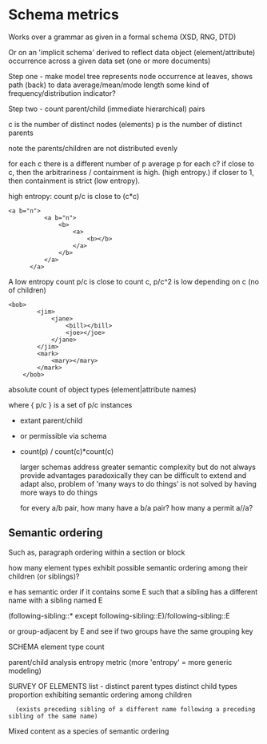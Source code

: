 # Schema metrics

Works over a grammar as given in a formal schema (XSD, RNG, DTD)

Or on an 'implicit schema' derived to reflect data object (element/attribute) occurrence across a given data set (one or more documents)


Step one - make model tree
  represents node occurrence
  at leaves, shows
    path (back) to data
    average/mean/mode length
    some kind of frequency/distribution indicator?

Step two - count parent/child (immediate hierarchical) pairs

c is the number of distinct nodes (elements)
p is the number of distinct parents

note the parents/children are not distributed evenly

for each c there is a different number of p
average p for each c? if close to c, then the arbitrariness / containment is high. (high entropy.) if closer to 1, then containment is strict (low entropy).

high entropy: count p/c is close to (c*c) 

      
      
```
<a b="n">
          <a b="n">
              <b>
                  <a>
                      <b></b>
                  </a>
              </b>
          </a>
      </a>
```

A low entropy count p/c is close to count c, p/c^2 is low depending on c (no of children)

```
<bob>
        <jim>
            <jane>
                <bill></bill>
                <joe></joe>
            </jane>
        </jim>
        <mark>
            <mary></mary>
        </mark>
    </bob>
```



absolute count of object types (element|attribute names)

where { p/c } is a set of p/c instances
  - extant parent/child
  - or permissible via schema
  - count(p) / count(c)*count(c)
    
    larger schemas address greater semantic complexity
    but do not always provide advantages
    paradoxically they can be difficult to extend and adapt
    also, problem of 'many ways to do things' is not solved
      by having more ways to do things
    
    for every a/b pair, how many have a b/a pair?
    how many a permit a//a?
    
## Semantic ordering

Such as, paragraph ordering within a section or block

how many element types exhibit possible semantic ordering among their children (or siblings)?


e has semantic order if it contains some E such that
a sibling has a different name with a sibling named E

(following-sibling::* except following-sibling::E)/following-sibling::E

or group-adjacent by E and see if two groups have the same grouping key

SCHEMA
  element type count
  
  parent/child analysis
    entropy metric (more 'entropy' = more generic modeling)

SURVEY OF ELEMENTS
  list - distinct parent types
         distinct child types
         proportion exhibiting semantic ordering among children
         
         
      (exists preceding sibling of a different name following a preceding sibling of the same name)
      
Mixed content as a species of semantic ordering
